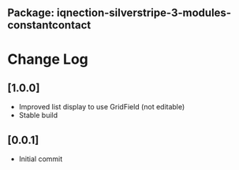 ## Package: iqnection-silverstripe-3-modules-constantcontact
# Change Log


## [1.0.0]
- Improved list display to use GridField (not editable)
- Stable build

## [0.0.1]
- Initial commit

